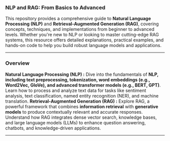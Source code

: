 ### NLP and RAG: From Basics to Advanced
This repository provides a comprehensive guide to **Natural Language Processing (NLP)** and **Retrieval-Augmented Generation (RAG)**, covering concepts, techniques, and implementations from beginner to advanced levels. Whether you're new to NLP or looking to master cutting-edge RAG systems, this resource offers detailed explanations, practical examples, and hands-on code to help you build robust language models and applications.

---
### Overview

**Natural Language Processing (NLP) :** Dive into the fundamentals of **NLP, including text preprocessing, tokenization, word embeddings (e.g., Word2Vec, GloVe), and advanced transformer models (e.g., BERT, GPT)**. Learn how to process and analyze text data for tasks like sentiment analysis, text classification, named entity recognition (NER), and machine translation.
**Retrieval-Augmented Generation (RAG) :** Explore RAG, a powerful framework that combines **information retrieval** with **generative models** to produce contextually relevant and accurate responses. Understand how RAG integrates dense vector search, knowledge bases, and large language models (LLMs) to enhance question answering, chatbots, and knowledge-driven applications.

---
